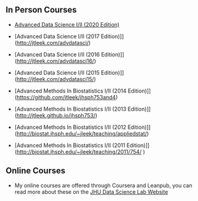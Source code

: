 ## In Person Courses

- [Advanced Data Science I/II (2020 Edition)](http://jtleek.com/ads2020/)
- [Advanced Data Science I/II (2017 Edition)]](http://jtleek.com/advdatasci/)
- [Advanced Data Science I/II (2016 Edition)]](http://jtleek.com/advdatasci16/)
- [Advanced Data Science I/II (2015 Edition)]](http://jtleek.com/advdatasci15/)


- [Advanced Methods In Biostatistics I/II (2014 Edition)]](https://github.com/jtleek/jhsph753and4)
- [Advanced Methods In Biostatistics I/II (2013 Edition)]](http://jtleek.github.io/jhsph753/)
- [Advanced Methods In Biostatistics I/II (2012 Edition)]](http://biostat.jhsph.edu/~jleek/teaching/appliedstat/)
- [Advanced Methods In Biostatistics I/II (2011 Edition)]](http://biostat.jhsph.edu/~jleek/teaching/2011/754/ )


## Online Courses

- My online courses are offered through Coursera and Leanpub, you can read more about these on the [JHU Data Science Lab Website](https://jhudatascience.org/)


